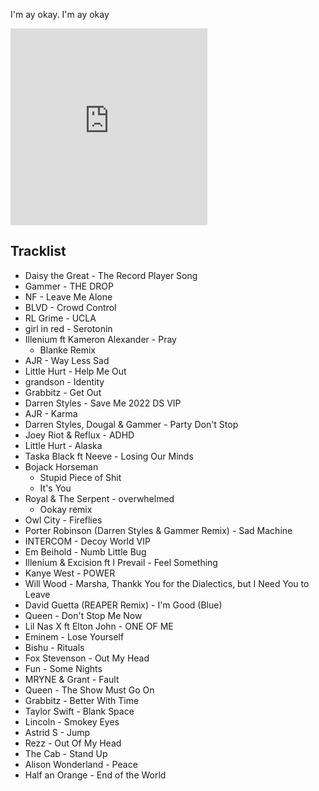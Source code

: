 I'm ay okay. I'm ay okay

<iframe width="315" height="315" scrolling="no" frameborder="no" allow="autoplay" src="https://w.soundcloud.com/player/?url=https%3A//api.soundcloud.com/tracks/1380658801&color=%23ff5500&auto_play=false&hide_related=false&show_comments=true&show_user=true&show_reposts=false&show_teaser=true&visual=true"></iframe>

## Tracklist

- Daisy the Great - The Record Player Song
- Gammer - THE DROP
- NF - Leave Me Alone
- BLVD - Crowd Control
- RL Grime - UCLA
- girl in red - Serotonin
- Illenium ft Kameron Alexander - Pray
    - Blanke Remix
- AJR - Way Less Sad
- Little Hurt - Help Me Out
- grandson - Identity
- Grabbitz - Get Out
- Darren Styles - Save Me 2022 DS VIP
- AJR - Karma
- Darren Styles, Dougal & Gammer - Party Don't Stop
- Joey Riot & Reflux - ADHD
- Little Hurt - Alaska
- Taska Black ft Neeve - Losing Our Minds
- Bojack Horseman
  - Stupid Piece of Shit
  - It's You
- Royal & The Serpent - overwhelmed
  - Ookay remix
- Owl City - Fireflies
- Porter Robinson (Darren Styles & Gammer Remix) - Sad Machine
- INTERCOM - Decoy World VIP
- Em Beihold - Numb Little Bug
- Illenium & Excision ft I Prevail - Feel Something
- Kanye West - POWER
- Will Wood - Marsha, Thankk You for the Dialectics, but I Need You to Leave
- David Guetta (REAPER Remix) - I'm Good (Blue)
- Queen - Don't Stop Me Now
- Lil Nas X ft Elton John - ONE OF ME
- Eminem - Lose Yourself
- Bishu - Rituals
- Fox Stevenson - Out My Head
- Fun - Some Nights
- MRYNE & Grant - Fault
- Queen - The Show Must Go On
- Grabbitz - Better With Time
- Taylor Swift - Blank Space
- Lincoln - Smokey Eyes
- Astrid S - Jump
- Rezz - Out Of My Head
- The Cab - Stand Up
- Alison Wonderland - Peace
- Half an Orange - End of the World